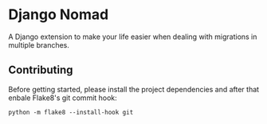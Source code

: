 # Django Nomad

A Django extension to make your life easier when dealing with migrations in multiple branches.

## Contributing

Before getting started, please install the project dependencies and after that enbale Flake8's git
commit hook:

```
python -m flake8 --install-hook git
```
